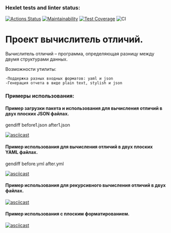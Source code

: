 ### Hexlet tests and linter status:
[![Actions Status](https://github.com/1NQ457/php-project-lvl2/workflows/hexlet-check/badge.svg)](https://github.com/1NQ457/php-project-lvl2/actions)
[![Maintainability](https://api.codeclimate.com/v1/badges/dfdc02cda98ddbd6367d/maintainability)](https://codeclimate.com/github/1NQ457/php-project-lvl2/maintainability)
[![Test Coverage](https://api.codeclimate.com/v1/badges/dfdc02cda98ddbd6367d/test_coverage)](https://codeclimate.com/github/1NQ457/php-project-lvl2/test_coverage)
![CI](https://github.com/1NQ457/php-project-lvl2/workflows/CI/badge.svg)

# Проект вычислитель отличий.

Вычислитель отличий – программа, определяющая разницу между двумя структурами данных.

Возможности утилиты:

    -Поддержка разных входных форматов: yaml и json
    -Генерация отчета в виде plain text, stylish и json

### Примеры использования:

#### Пример загрузки пакета и использования для вычисления отличий в двух плоских JSON файлах.

gendiff before1.json after1.json

[![asciicast](https://asciinema.org/a/rnbPyC4FsOJhDbwvwl3fuyLZL.svg)](https://asciinema.org/a/rnbPyC4FsOJhDbwvwl3fuyLZL)

#### Пример использования для вычисления отличий в двух плоских YAML файлах.

gendiff before.yml after.yml

[![asciicast](https://asciinema.org/a/4EU2RsHb4MGzgbmNOdRQtAIoV.svg)](https://asciinema.org/a/4EU2RsHb4MGzgbmNOdRQtAIoV)

#### Пример использования для рекурсивного вычисления отличий в двух файлах.

[![asciicast](https://asciinema.org/a/IDpNNfjmB7XZ6J5cbqF0hpgJJ.svg)](https://asciinema.org/a/IDpNNfjmB7XZ6J5cbqF0hpgJJ)

#### Пример использования с плоским форматированием.

[![asciicast](https://asciinema.org/a/IMYt7NKmo7RWGcrfwvzrXxZyY.svg)](https://asciinema.org/a/IMYt7NKmo7RWGcrfwvzrXxZyY)